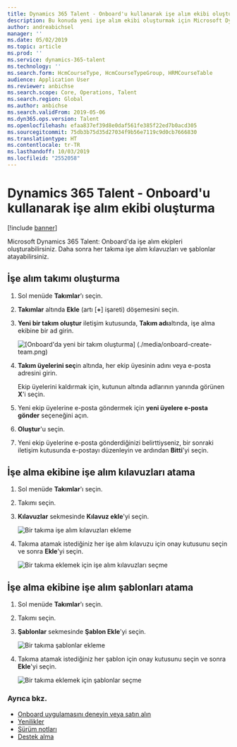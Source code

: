 ```yaml
---
title: Dynamics 365 Talent - Onboard'u kullanarak işe alım ekibi oluşturma
description: Bu konuda yeni işe alım ekibi oluşturmak için Microsoft Dynamics 365 Talent - Onboard uygulamasının nasıl kullanılacağı açıklanmaktadır.
author: andreabichsel
manager: ''
ms.date: 05/02/2019
ms.topic: article
ms.prod: ''
ms.service: dynamics-365-talent
ms.technology: ''
ms.search.form: HcmCourseType, HcmCourseTypeGroup, HRMCourseTable
audience: Application User
ms.reviewer: anbichse
ms.search.scope: Core, Operations, Talent
ms.search.region: Global
ms.author: anbichse
ms.search.validFrom: 2019-05-06
ms.dyn365.ops.version: Talent
ms.openlocfilehash: efaa837ef39d8e0daf561fe385f22ed7b0acd305
ms.sourcegitcommit: 75db3b75d35d27034f9b56e7119c9d0cb7666830
ms.translationtype: HT
ms.contentlocale: tr-TR
ms.lasthandoff: 10/03/2019
ms.locfileid: "2552058"
---
```

# <a name="create-a-hiring-team-by-using-dynamics-365-talent---onboard"></a>Dynamics 365 Talent - Onboard'u kullanarak işe alım ekibi oluşturma

[!include [banner](includes/banner.md)]

Microsoft Dynamics 365 Talent: Onboard'da işe alım ekipleri oluşturabilirsiniz. Daha sonra her takıma işe alım kılavuzları ve şablonlar atayabilirsiniz.

## <a name="create-a-hiring-team"></a>İşe alım takımı oluşturma

1. Sol menüde **Takımlar**'ı seçin.
2. **Takımlar** altında **Ekle** (artı \[**+**\] işareti) döşemesini seçin.
3. **Yeni bir takım oluştur** iletişim kutusunda, **Takım adı**altında, işe alma ekibine bir ad girin.

    ![[Onboard'da yeni bir takım oluşturma] (./media/onboard-create-team.png)](./media/onboard-create-team.png)

4. **Takım üyelerini seç**in altında, her ekip üyesinin adını veya e-posta adresini girin.

    Ekip üyelerini kaldırmak için, kutunun altında adlarının yanında görünen **X**'i seçin.

5. Yeni ekip üyelerine e-posta göndermek için **yeni üyelere e-posta gönder** seçeneğini açın.
6. **Oluştur**'u seçin.
7. Yeni ekip üyelerine e-posta gönderdiğinizi belirttiyseniz, bir sonraki iletişim kutusunda e-postayı düzenleyin ve ardından **Bitti**'yi seçin.

## <a name="assign-onboarding-guides-to-a-hiring-team"></a>İşe alma ekibine işe alım kılavuzları atama

1. Sol menüde **Takımlar**'ı seçin.
2. Takımı seçin.
3. **Kılavuzlar** sekmesinde **Kılavuz ekle**'yi seçin.

    ![[Bir takıma işe alım kılavuzları ekleme](./media/onboard-add-guides-to-team.png)](./media/onboard-add-guides-to-team.png)

4. Takıma atamak istediğiniz her işe alım kılavuzu için onay kutusunu seçin ve sonra **Ekle**'yi seçin.

    ![[Bir takıma eklemek için işe alım kılavuzları seçme](./media/onboard-select-guides.png)](./media/onboard-select-guides.png)

## <a name="assign-onboarding-templates-to-a-hiring-team"></a>İşe alma ekibine işe alım şablonları atama

1. Sol menüde **Takımlar**'ı seçin.
2. Takımı seçin.
3. **Şablonlar** sekmesinde **Şablon Ekle**'yi seçin.

    ![[Bir takıma şablonlar ekleme](./media/onboard-add-templates-to-team.png)](./media/onboard-add-templates-to-team.png)

4. Takıma atamak istediğiniz her şablon için onay kutusunu seçin ve sonra **Ekle**'yi seçin.

    ![[Bir takıma eklemek için şablonlar seçme](./media/onboard-select-templates.png)](./media/onboard-select-templates.png)

### <a name="see-also"></a>Ayrıca bkz.

- [Onboard uygulamasını deneyin veya satın alın](https://dynamics.microsoft.com/talent/onboard/)
- [Yenilikler](./whats-new.md)
- [Sürüm notları](https://docs.microsoft.com/business-applications-release-notes/index)
- [Destek alma](./talent-support.md)
